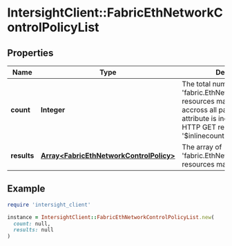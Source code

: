# IntersightClient::FabricEthNetworkControlPolicyList

## Properties

| Name | Type | Description | Notes |
| ---- | ---- | ----------- | ----- |
| **count** | **Integer** | The total number of &#39;fabric.EthNetworkControlPolicy&#39; resources matching the request, accross all pages. The &#39;Count&#39; attribute is included when the HTTP GET request includes the &#39;$inlinecount&#39; parameter. | [optional] |
| **results** | [**Array&lt;FabricEthNetworkControlPolicy&gt;**](FabricEthNetworkControlPolicy.md) | The array of &#39;fabric.EthNetworkControlPolicy&#39; resources matching the request. | [optional] |

## Example

```ruby
require 'intersight_client'

instance = IntersightClient::FabricEthNetworkControlPolicyList.new(
  count: null,
  results: null
)
```

